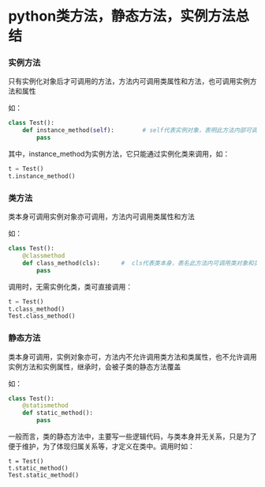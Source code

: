 # python类方法，静态方法，实例方法总结

### 实例方法

只有实例化对象后才可调用的方法，方法内可调用类属性和方法，也可调用实例方法和属性

如：

```python
class Test():
    def instance_method(self):        # self代表实例对象，表明此方法内部可调用所有实例对象可调用的方法属性，因为此方法在类的定义中，所以也可调用对象不能调用的类的私有属性
        pass
```

其中，instance_method为实例方法，它只能通过实例化类来调用，如：

```python
t = Test()
t.instance_method()
```

### 类方法

类本身可调用实例对象亦可调用，方法内可调用类属性和方法

如：

```python
class Test():
    @classmethod
	def class_method(cls):      #  cls代表类本身，表名此方法内可调用类对象和类属性，因为此方法在类的定义中，所有也可调用类的私有属性
		pass
```

调用时，无需实例化类，类可直接调用：

```python
t = Test()
t.class_method()
Test.class_method()
```

### 静态方法

类本身可调用，实例对象亦可，方法内不允许调用类方法和类属性，也不允许调用实例方法和实例属性，继承时，会被子类的静态方法覆盖

如：

```python
class Test():
    @statismethod
	def static_method():
        pass
```

一般而言，类的静态方法中，主要写一些逻辑代码，与类本身并无关系，只是为了便于维护，为了体现归属关系等，才定义在类中。调用时如：

```
t = Test()
t.static_method()
Test.static_method()
```

